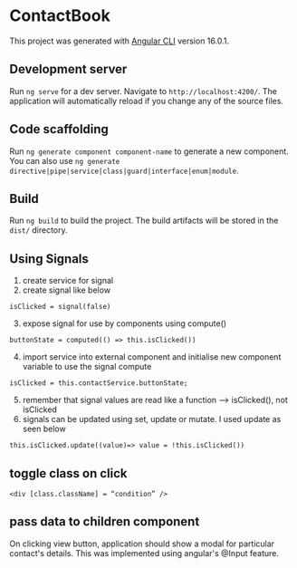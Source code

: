 # ContactBook

This project was generated with [Angular CLI](https://github.com/angular/angular-cli) version 16.0.1.

## Development server

Run `ng serve` for a dev server. Navigate to `http://localhost:4200/`. The application will automatically reload if you change any of the source files.

## Code scaffolding

Run `ng generate component component-name` to generate a new component. You can also use `ng generate directive|pipe|service|class|guard|interface|enum|module`.

## Build

Run `ng build` to build the project. The build artifacts will be stored in the `dist/` directory.

## Using Signals

1. create service for signal
2. create signal like below

```
isClicked = signal(false)
```

3. expose signal for use by components using compute()

```
buttonState = computed(() => this.isClicked())
```

4. import service into external component and initialise new component variable to use the signal compute

```
isClicked = this.contactService.buttonState;
```

5. remember that signal values are read like a function --> isClicked(), not isClicked
6. signals can be updated using set, update or mutate. I used update as seen below

```
this.isClicked.update((value)=> value = !this.isClicked())
```

## toggle class on click

```
<div [class.className] = “condition” />
```

## pass data to children component

On clicking view button, application should show a modal for particular contact's details.
This was implemented using angular's @Input feature.
